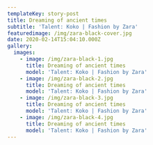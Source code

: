 ```yaml
---
templateKey: story-post
title: Dreaming of ancient times
subtitle: 'Talent: Koko | Fashion by Zara'
featuredimage: /img/zara-black-cover.jpg
date: 2020-02-14T15:04:10.000Z
gallery:
  images:
    - image: /img/zara-black-1.jpg
      title: Dreaming of ancient times
      model: 'Talent: Koko | Fashion by Zara'
    - image: /img/zara-black-2.jpg
      title: Dreaming of ancient times
      model: 'Talent: Koko | Fashion by Zara'
    - image: /img/zara-black-3.jpg
      title: Dreaming of ancient times
      model: 'Talent: Koko | Fashion by Zara'
    - image: /img/zara-black-4.jpg
      title: Dreaming of ancient times
      model: 'Talent: Koko | Fashion by Zara'
---
```

